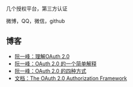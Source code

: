 几个授权平台，第三方认证

微博，QQ，微信，github


## 博客

- [阮一峰：理解OAuth 2.0](http://www.ruanyifeng.com/blog/2014/05/oauth_2_0.html)
- [阮一峰：OAuth 2.0 的一个简单解释](http://www.ruanyifeng.com/blog/2019/04/oauth_design.html)
- [阮一峰：OAuth 2.0 的四种方式](http://www.ruanyifeng.com/blog/2019/04/oauth-grant-types.html)
- [文档：The OAuth 2.0 Authorization Framework](https://tools.ietf.org/html/rfc6749)

